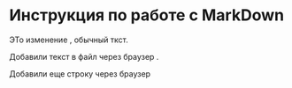 # Инструкция по работе с MarkDown

ЭТо изменение , обычный ткст.

Добавили текст в файл через браузер .

Добавили еще строку через браузер 
